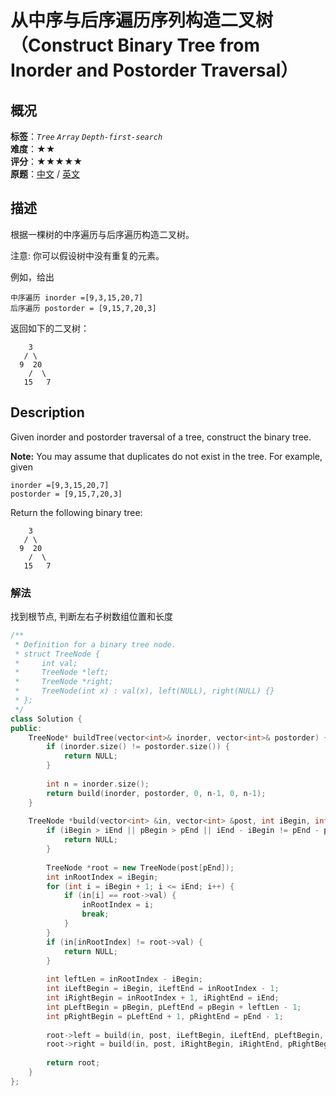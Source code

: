 # 从中序与后序遍历序列构造二叉树（Construct Binary Tree from Inorder and Postorder Traversal）
## 概况
**标签**：*`Tree`*  *`Array`*  *`Depth-first-search`*<br>
**难度**：★★<br>
**评分**：★★★★★<br>
**原题**：[中文](https://leetcode-cn.com/problems/construct-binary-tree-from-inorder-and-postorder-traversal) / [英文](https://leetcode.com/problems/construct-binary-tree-from-inorder-and-postorder-traversal)

## 描述
根据一棵树的中序遍历与后序遍历构造二叉树。

注意:
你可以假设树中没有重复的元素。

例如，给出
```
中序遍历 inorder =[9,3,15,20,7]
后序遍历 postorder = [9,15,7,20,3]
```

返回如下的二叉树：
```
    3
   / \
  9  20
    /  \
   15   7
```

## Description
Given inorder and postorder traversal of a tree, construct the binary tree.

**Note:**
You may assume that duplicates do not exist in the tree.
For example, given

```
inorder =[9,3,15,20,7]
postorder = [9,15,7,20,3]
```

Return the following binary tree:
```
    3
   / \
  9  20
    /  \
   15   7
```



### 解法
找到根节点, 判断左右子树数组位置和长度
```c++
/**
 * Definition for a binary tree node.
 * struct TreeNode {
 *     int val;
 *     TreeNode *left;
 *     TreeNode *right;
 *     TreeNode(int x) : val(x), left(NULL), right(NULL) {}
 * };
 */
class Solution {
public:
    TreeNode* buildTree(vector<int>& inorder, vector<int>& postorder) {
        if (inorder.size() != postorder.size()) {
            return NULL;
        }
        
        int n = inorder.size();
        return build(inorder, postorder, 0, n-1, 0, n-1);
    }
    
    TreeNode *build(vector<int> &in, vector<int> &post, int iBegin, int iEnd, int pBegin, int pEnd) {
        if (iBegin > iEnd || pBegin > pEnd || iEnd - iBegin != pEnd - pBegin) {
            return NULL;
        }
        
        TreeNode *root = new TreeNode(post[pEnd]);
        int inRootIndex = iBegin;
        for (int i = iBegin + 1; i <= iEnd; i++) {
            if (in[i] == root->val) {
                inRootIndex = i;
                break;
            }
        }
        if (in[inRootIndex] != root->val) {
            return NULL;
        }
        
        int leftLen = inRootIndex - iBegin;
        int iLeftBegin = iBegin, iLeftEnd = inRootIndex - 1;
        int iRightBegin = inRootIndex + 1, iRightEnd = iEnd;
        int pLeftBegin = pBegin, pLeftEnd = pBegin + leftLen - 1;
        int pRightBegin = pLeftEnd + 1, pRightEnd = pEnd - 1;
        
        root->left = build(in, post, iLeftBegin, iLeftEnd, pLeftBegin, pLeftEnd);
        root->right = build(in, post, iRightBegin, iRightEnd, pRightBegin, pRightEnd);
        
        return root;
    }
};
```